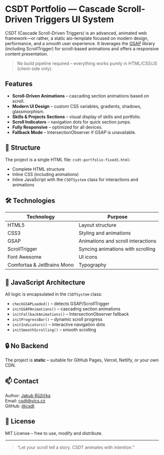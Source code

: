 # CSDT Portfolio — Cascade Scroll-Driven Triggers UI System

CSDT (Cascade Scroll-Driven Triggers) is an advanced, animated web framework—or rather, a static aio-template focused on modern design, performance, and a smooth user experience. It leverages the [GSAP](https://greensock.com/gsap/) library (including ScrollTrigger) for scroll-based animations and offers a responsive content presentation.

> No build pipeline required – everything works purely in HTML/CSS/JS (client-side only).

##  Features

- **Scroll-Driven Animations** – cascading section animations based on scroll.
- **Modern UI Design** – custom CSS variables, gradients, shadows, glassmorphism.
- **Skills & Projects Sections** – visual display of skills and portfolio.
- **Scroll Indicators** – navigation dots for quick section jumps.
- **Fully Responsive** – optimized for all devices.
- **Fallback Mode** – IntersectionObserver if GSAP is unavailable.

## 📂 Structure

The project is a single HTML file: `csdt-portfolio-fixed3.html`:

- Complete HTML structure
- Inline CSS (including animations)
- Inline JavaScript with the `CSDTSystem` class for interactions and animations

## 🛠️ Technologies

| Technology                | Purpose                                |
| ------------------------- | -------------------------------------- |
| HTML5                     | Layout structure                       |
| CSS3                      | Styling and animations                 |
| GSAP                      | Animations and scroll interactions     |
| ScrollTrigger             | Syncing animations with scrolling      |
| Font Awesome              | UI icons                               |
| Comfortaa & JetBrains Mono| Typography                             |

## 🧠 JavaScript Architecture

All logic is encapsulated in the `CSDTSystem` class:

- `checkGSAPLoaded()` – detects GSAP/ScrollTrigger
- `initGSAPAnimations()` – cascading section animations
- `initFallbackAnimations()` – IntersectionObserver fallback
- `initProgressBar()` – dynamic scroll progress
- `initIndicators()` – interactive navigation dots
- `initSmoothScrolling()` – smooth scrolling

## 🔒 No Backend

The project is **static** – suitable for GitHub Pages, Vercel, Netlify, or your own CDN.

## 📫 Contact

Author: [Jakub Růžička](https://ruzickajakub.cz)  
Email: [csdt@vics.cz](mailto:csdt@vics.cz)  
GitHub: [@csdt](https://github.com/ruzickaio/csdt)

## 📄 License

MIT License – free to use, modify and distribute.

---

> “Let your scroll tell a story. CSDT animates with intention.”
